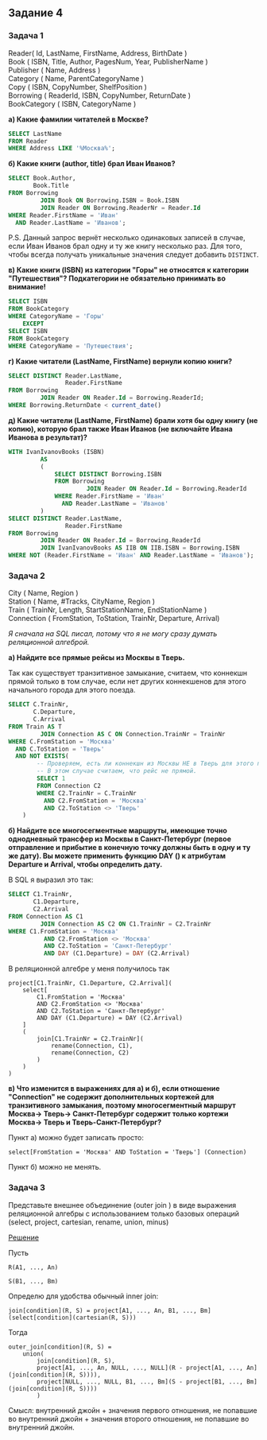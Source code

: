 ﻿## Задание 4

### Задача 1

Reader( Id, LastName, FirstName, Address, BirthDate ) <br>
Book ( ISBN, Title, Author, PagesNum, Year, PublisherName )  <br>
Publisher ( Name, Address )  <br>
Category ( Name, ParentCategoryName )  <br>
Copy ( ISBN, CopyNumber, ShelfPosition )  <br>
Borrowing ( ReaderId, ISBN, CopyNumber, ReturnDate )  <br>
BookCategory ( ISBN, CategoryName ) <br>

<b> а) Какие фамилии читателей в Москве? </b>

```sql
SELECT LastName
FROM Reader
WHERE Address LIKE '%Москва%';
```

<b> б) Какие книги (author, title) брал Иван Иванов? </b>

```sql
SELECT Book.Author,
       Book.Title
FROM Borrowing
         JOIN Book ON Borrowing.ISBN = Book.ISBN
         JOIN Reader ON Borrowing.ReaderNr = Reader.Id
WHERE Reader.FirstName = 'Иван'
  AND Reader.LastName = 'Иванов';
```

P.S. Данный запрос вернёт несколько одинаковых записей в случае, если Иван Иванов брал одну и ту же книгу несколько раз.
Для того, чтобы всегда получать уникальные значения следует добавить `DISTINCT`.

<b> в) Какие книги (ISBN) из категории "Горы" не относятся к категории "Путешествия"? Подкатегории не обязательно принимать во внимание! </b>

```sql
SELECT ISBN
FROM BookCategory
WHERE CategoryName = 'Горы'
    EXCEPT
SELECT ISBN
FROM BookCategory
WHERE CategoryName = 'Путешествия';
```

<b> г) Какие читатели (LastName, FirstName) вернули копию книги? </b>

```sql
SELECT DISTINCT Reader.LastName,
                Reader.FirstName
FROM Borrowing
         JOIN Reader ON Reader.Id = Borrowing.ReaderId;
WHERE Borrowing.ReturnDate < current_date()
```

<b> д) Какие читатели (LastName, FirstName) брали хотя бы одну книгу (не копию), которую брал также Иван Иванов (не включайте Ивана Иванова в результат)? </b>

```sql
WITH IvanIvanovBooks (ISBN)
         AS
         (
             SELECT DISTINCT Borrowing.ISBN
             FROM Borrowing
                      JOIN Reader ON Reader.Id = Borrowing.ReaderId
             WHERE Reader.FirstName = 'Иван'
               AND Reader.LastName = 'Иванов'
         )
SELECT DISTINCT Reader.LastName,
                Reader.FirstName
FROM Borrowing
         JOIN Reader ON Reader.Id = Borrowing.ReaderId
         JOIN IvanIvanovBooks AS IIB ON IIB.ISBN = Borrowing.ISBN
WHERE NOT (Reader.FirstName = 'Иван' AND Reader.LastName = 'Иванов');
```

### Задача 2

City ( Name, Region ) <br>
Station ( Name, #Tracks, CityName, Region ) <br>
Train ( TrainNr, Length, StartStationName, EndStationName ) <br>
Connection ( FromStation, ToStation, TrainNr, Departure, Arrival) <br>

_Я сначала на SQL писал, потому что я не могу сразу думать реляционной алгеброй._

__а) Найдите все прямые рейсы из Москвы в Тверь.__

Так как существует транзитивное замыкание, считаем, что коннекшн прямой только в том случае, если нет других коннекшенов для этого начального города для этого поезда.
```sql
SELECT C.TrainNr,
       C.Departure,
       C.Arrival
FROM Train AS T
         JOIN Connection AS C ON Connection.TrainNr = TrainNr
WHERE C.FromStation = 'Москва'
  AND C.ToStation = 'Тверь'
  AND NOT EXISTS(
        -- Проверяем, есть ли коннекшн из Москвы НЕ в Тверь для этого поезда.
        -- В этом случае считаем, что рейс не прямой.
        SELECT 1
        FROM Connection C2
        WHERE C2.TrainNr = C.TrainNr
          AND C2.FromStation = 'Москва'
          AND C2.ToStation <> 'Тверь'
    ) 
```

__б) Найдите все многосегментные маршруты, имеющие точно однодневный трансфер из Москвы в Санкт-Петербург (первое
отправление и прибытие в конечную точку должны быть в одну и ту же дату). Вы можете применить функцию DAY () к атрибутам
Departure и Arrival, чтобы определить дату.__

В SQL я выразил это так:

```sql
SELECT C1.TrainNr,
       C1.Departure,
       C2.Arrival
FROM Connection AS C1
         JOIN Connection AS C2 ON C1.TrainNr = C2.TrainNr
WHERE C1.FromStation = 'Москва'
          AND C2.FromStation <> 'Москва'
          AND С2.ToStation = 'Санкт-Петербург'
          AND DAY (C1.Departure) = DAY (C2.Arrival)
```

В реляционной алгебре у меня получилось так

```
project[C1.TrainNr, C1.Departure, C2.Arrival](
    select[
        C1.FromStation = 'Москва'
        AND С2.FromStation <> 'Москва'
        AND C2.ToStation = 'Санкт-Петербург'
        AND DAY (C1.Departure) = DAY (C2.Arrival)   
    ]
    (
        join[C1.TrainNr = C2.TrainNr](
            rename(Connection, C1),
            rename(Connection, C2)
        )
    )
)
```

__в) Что изменится в выражениях для а) и б), если отношение "Connection" не содержит дополнительных кортежей для
транзитивного замыкания, поэтому многосегментный маршрут Москва-> Тверь-> Санкт-Петербург содержит только кортежи
Москва-> Тверь и Тверь-Санкт-Петербург?__

Пункт а) можно будет записать просто:

`select[FromStation = 'Москва' AND ToStation = 'Тверь'] (Connection)`

Пункт б) можно не менять.

### Задача 3

Представьте внешнее объединение (outer join ) в виде выражения реляционной алгебры с использованием только базовых
операций (select, project, cartesian, rename, union, minus)

<ins> Решение </ins>

Пусть

`R(A1, ..., An)`

`S(B1, ..., Bm)`

Определю для удобства обычный inner join:

`join[condition](R, S) = project[A1, ..., An, B1, ..., Bm](select[condition](cartesian(R, S)))`

Тогда

```
outer_join[condition](R, S) = 
    union(
        join[condition](R, S),
        project[A1, ..., An, NULL, ..., NULL](R - project[A1, ..., An](join[condition](R, S)))),
        project[NULL, ..., NULL, B1, ..., Bm](S - project[B1, ..., Bm](join[condition](R, S))))
        )
```

Смысл: внутренний джойн + значения первого отношения, не попавшие во внутренний джойн + значения второго отношения, не
попавшие во внутренний джойн. 
